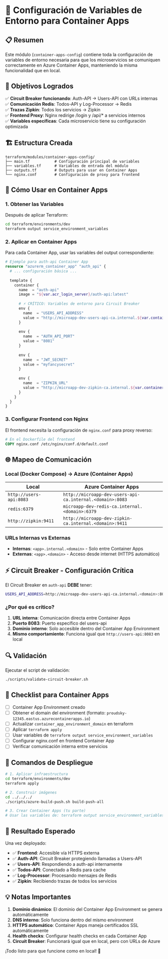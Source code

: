 # 🔄 Configuración de Variables de Entorno para Container Apps

## 📋 Resumen

Este módulo (`container-apps-config`) contiene toda la configuración de variables de entorno necesaria para que los microservicios se comuniquen correctamente en Azure Container Apps, manteniendo la misma funcionalidad que en local.

## 🎯 Objetivos Logrados

✅ **Circuit Breaker funcionando**: Auth-API → Users-API con URLs internas  
✅ **Comunicación Redis**: Todos-API y Log-Processor → Redis  
✅ **Trazas Zipkin**: Todos los servicios → Zipkin  
✅ **Frontend Proxy**: Nginx redirige /login y /api/* a servicios internos  
✅ **Variables específicas**: Cada microservicio tiene su configuración optimizada  

## 🏗️ Estructura Creada

```
terraform/modules/container-apps-config/
├── main.tf           # Configuración principal de variables
├── variables.tf      # Variables de entrada del módulo
├── outputs.tf        # Outputs para usar en Container Apps
└── nginx.conf        # Configuración de proxy para frontend
```

## 🔧 Cómo Usar en Container Apps

### 1. **Obtener las Variables**

Después de aplicar Terraform:

```bash
cd terraform/environments/dev
terraform output service_environment_variables
```

### 2. **Aplicar en Container Apps**

Para cada Container App, usar las variables del output correspondiente:

```terraform
# Ejemplo para auth-api Container App
resource "azurerm_container_app" "auth_api" {
  # ... configuración básica ...
  
  template {
    container {
      name  = "auth-api"
      image = "${var.acr_login_server}/auth-api:latest"
      
      # ⚡ CRÍTICO: Variables de entorno para Circuit Breaker
      env {
        name  = "USERS_API_ADDRESS"
        value = "http://microapp-dev-users-api-ca.internal.${var.container_app_environment_domain}:8083"
      }
      
      env {
        name  = "AUTH_API_PORT"
        value = "8081"
      }
      
      env {
        name  = "JWT_SECRET"
        value = "myfancysecret"
      }
      
      env {
        name  = "ZIPKIN_URL"
        value = "http://microapp-dev-zipkin-ca.internal.${var.container_app_environment_domain}:9411/api/v2/spans"
      }
    }
  }
}
```

### 3. **Configurar Frontend con Nginx**

El frontend necesita la configuración de `nginx.conf` para proxy reverso:

```dockerfile
# En el Dockerfile del frontend
COPY nginx.conf /etc/nginx/conf.d/default.conf
```

## 🌐 Mapeo de Comunicación

### Local (Docker Compose) → Azure (Container Apps)

| Local | Azure Container Apps |
|-------|---------------------|
| `http://users-api:8083` | `http://microapp-dev-users-api-ca.internal.<domain>:8083` |
| `redis:6379` | `microapp-dev-redis-ca.internal.<domain>:6379` |
| `http://zipkin:9411` | `http://microapp-dev-zipkin-ca.internal.<domain>:9411` |

### URLs Internas vs Externas

- **Internas**: `<app>.internal.<domain>` - Solo entre Container Apps
- **Externas**: `<app>.<domain>` - Acceso desde internet (HTTPS automático)

## ⚡ Circuit Breaker - Configuración Crítica

El Circuit Breaker en `auth-api` **DEBE** tener:

```bash
USERS_API_ADDRESS=http://microapp-dev-users-api-ca.internal.<domain>:8083
```

### ¿Por qué es crítico?

1. **URL interna**: Comunicación directa entre Container Apps
2. **Puerto 8083**: Puerto específico del users-api  
3. **Dominio interno**: Solo accesible dentro del Container App Environment
4. **Mismo comportamiento**: Funciona igual que `http://users-api:8083` en local

## 🔍 Validación

Ejecutar el script de validación:

```bash
./scripts/validate-circuit-breaker.sh
```

## 📝 Checklist para Container Apps

- [ ] Container App Environment creado
- [ ] Obtener el domain del environment (formato: `proudsky-12345.eastus.azurecontainerapps.io`)
- [ ] Actualizar `container_app_environment_domain` en terraform
- [ ] Aplicar `terraform apply`
- [ ] Usar variables de `terraform output service_environment_variables`
- [ ] Configurar nginx.conf en frontend Container App
- [ ] Verificar comunicación interna entre servicios

## 🚀 Comandos de Despliegue

```bash
# 1. Aplicar infraestructura
cd terraform/environments/dev
terraform apply

# 2. Construir imágenes
cd ../../../
./scripts/azure-build-push.sh build-push-all

# 3. Crear Container Apps (tu parte)
# Usar las variables de: terraform output service_environment_variables
```

## 🎯 Resultado Esperado

Una vez deployado:

- ✅ **Frontend**: Accesible vía HTTPS externa
- ✅ **Auth-API**: Circuit Breaker protegiendo llamadas a Users-API
- ✅ **Users-API**: Respondiendo a auth-api internamente
- ✅ **Todos-API**: Conectado a Redis para cache
- ✅ **Log-Processor**: Procesando mensajes de Redis
- ✅ **Zipkin**: Recibiendo trazas de todos los servicios

## 💡 Notas Importantes

1. **Dominio dinámico**: El dominio del Container App Environment se genera automáticamente
2. **DNS interno**: Solo funciona dentro del mismo environment
3. **HTTPS automático**: Container Apps maneja certificados SSL automáticamente
4. **Health checks**: Configurar health checks en cada Container App
5. **Circuit Breaker**: Funcionará igual que en local, pero con URLs de Azure

¡Todo listo para que funcione como en local! 🎉